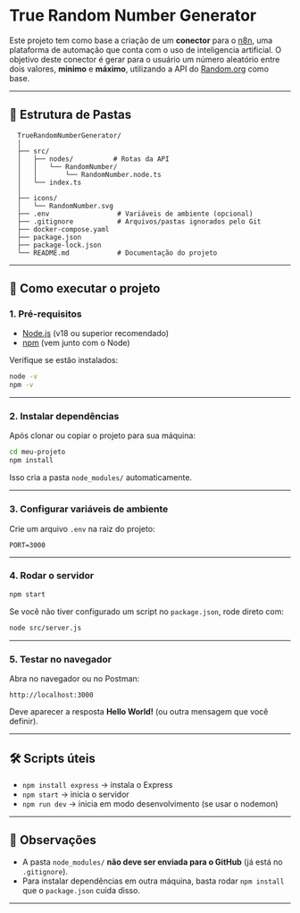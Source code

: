 # True Random Number Generator

Este projeto tem como base a criação de um **conector** para o <a href="n8n.io">n8n</a>, uma plataforma de automação que conta com o uso de inteligencia artificial. O objetivo deste conector é gerar para o usuário um número aleatório entre dois valores, **minimo** e **máximo**, utilizando a API do <a href="Random.org">Random.org</a> como base.

---

## 📂 Estrutura de Pastas

```
  TrueRandomNumberGenerator/
  │
  ├── src/                 
  │   ├── nodes/          # Rotas da API
  │   │   └── RandomNumber/
  │   │       └── RandomNumber.node.ts
  │   └── index.ts
  │
  ├── icons/
  │   └── RandomNumber.svg
  ├── .env                 # Variáveis de ambiente (opcional)
  ├── .gitignore           # Arquivos/pastas ignorados pelo Git
  ├── docker-compose.yaml
  ├── package.json
  ├── package-lock.json
  └── README.md            # Documentação do projeto
```

---

## 🚀 Como executar o projeto

### 1. Pré-requisitos
- [Node.js](https://nodejs.org/) (v18 ou superior recomendado)
- [npm](https://www.npmjs.com/) (vem junto com o Node)

Verifique se estão instalados:
```bash
node -v
npm -v
```

---

### 2. Instalar dependências
Após clonar ou copiar o projeto para sua máquina:

```bash
cd meu-projeto
npm install
```

Isso cria a pasta `node_modules/` automaticamente.

---

### 3. Configurar variáveis de ambiente
Crie um arquivo `.env` na raiz do projeto:

```
PORT=3000
```

---

### 4. Rodar o servidor
```bash
npm start
```

Se você não tiver configurado um script no `package.json`, rode direto com:
```bash
node src/server.js
```

---

### 5. Testar no navegador
Abra no navegador ou no Postman:
```
http://localhost:3000
```

Deve aparecer a resposta **Hello World!** (ou outra mensagem que você definir).

---

## 🛠 Scripts úteis

- `npm install express` → instala o Express
- `npm start` → inicia o servidor
- `npm run dev` → inicia em modo desenvolvimento (se usar o nodemon)

---

## 📌 Observações
- A pasta `node_modules/` **não deve ser enviada para o GitHub** (já está no `.gitignore`).
- Para instalar dependências em outra máquina, basta rodar `npm install` que o `package.json` cuida disso.

---
